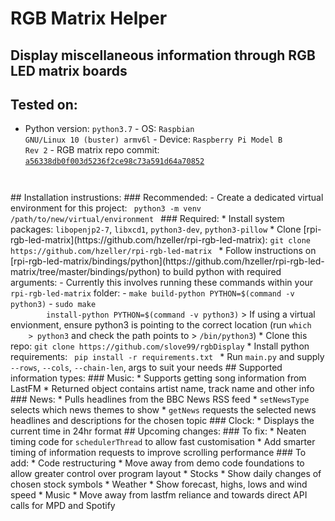 # RGB Matrix Helper
 ## Display miscellaneous information through RGB LED matrix boards
## Tested on:
- Python version: <code>python3.7</code> - OS: <code>Raspbian GNU/Linux 10 (buster) armv6l</code> - Device: 
<code>Raspberry Pi Model B Rev 2</code> - RGB matrix repo commit: 
<code>[a56338db0f003d5236f2ce98c73a591d64a70852](https://github.com/hzeller/rpi-rgb-led-matrix/tree/a56338db0f003d5236f2ce98c73a591d64a70852) 
</code>
## Installation instrustions:
### Recommended:
- Create a dedicated virtual environment for this project: <code> python3 -m venv 
/path/to/new/virtual/environment </code>
### Required:
* Install system packages: <code>libopenjp2-7</code>, <code>libxcd1</code>, <code>python3-dev</code>, 
<code>python3-pillow</code> * Clone [rpi-rgb-led-matrix](https://github.com/hzeller/rpi-rgb-led-matrix): 
<code>git clone https://github.com/hzeller/rpi-rgb-led-matrix </code> * Follow instructions on 
[rpi-rgb-led-matrix/bindings/python](https://github.com/hzeller/rpi-rgb-led-matrix/tree/master/bindings/python) 
to build python with required arguments:
	- Currently this involves running these commands within your <code>rpi-rgb-led-matrix</code> folder: 
		- <code>make build-python PYTHON=$(command -v python3)</code> - <code>sudo make 
		install-python PYTHON=$(command -v python3)</code>
	> If using a virtual envionment, ensure python3 is pointing to the correct location (run <code>which 
	> python3</code> and check the path points to 
	> <code><path_to_venv_folder><venv_name>/bin/python3</code>)
* Clone this repo: <code>git clone https://github.com/slove99/rgbDisplay</code> * Install python 
requirements: <code> pip install -r requirements.txt </code> * Run <code>main.py</code> and supply 
<code>--rows</code>, <code>--cols</code>, <code>--chain-len</code>, args to suit your needs
## Supported information types:
### Music:
* Supports getting song information from LastFM * Returned object contains artist name, track name and other 
info
### News:
* Pulls headlines from the BBC News RSS feed * <code>setNewsType</code> selects which news themes to show * 
<code>getNews</code> requests the selected news headlines and descriptions for the chosen topic
### Clock:
* Displays the current time in 24hr format
## Upcoming changes:
### To fix:
* Neaten timing code for <code>schedulerThread</code> to allow fast customisation * Add smarter timing of 
information requests to improve scrolling performance
### To add:
* Code restructuring * Move away from demo code foundations to allow greater control over program layout * 
Stocks
	* Show daily changes of chosen stock symbols * Weather * Show forecast, highs, lows and wind speed * 
Music
	* Move away from lastfm reliance and towards direct API calls for MPD and Spotify
